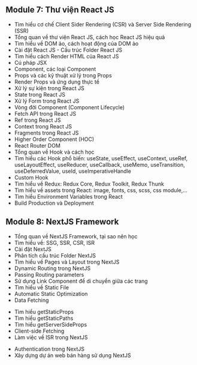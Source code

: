 ## Module 7: Thư viện React JS

- Tìm hiểu cơ chế Client Sider Rendering (CSR) và Server Side Rendering (SSR)
- Tổng quan về thư viện React JS, cách học React JS hiệu quả
- Tìm hiểu về DOM ảo, cách hoạt động của DOM ảo
- Cài đặt React JS - Cấu trúc Folder React JS
- Tìm hiểu cách Render HTML của React JS
- Cú pháp JSX
- Component, các loại Component
- Props và các kỹ thuật xử lý trong Props
- Render Props và ứng dụng thực tế
- Xử lý sự kiện trong React JS
- State trong React JS
- Xử lý Form trong React JS
- Vòng đời Component (Component Lifecycle)
- Fetch API trong React JS
- Ref trong React JS
- Context trong React JS
- Fragments trong React JS
- Higher Order Component (HOC)
- React Router DOM
- Tổng quan về Hook và cách học
- Tìm hiểu các Hook phổ biến: useState, useEffect, useContext, useRef, useLayoutEffect, useReducer, useCallback, useMemo, useTransition, useDeferredValue, useId, useImperativeHandle
- Custom Hook
- Tìm hiểu về Redux: Redux Core, Redux Toolkit, Redux Thunk
- Tìm hiểu về assets trong React: image, fonts, css, scss, css module,...
- Tìm hiểu Environment Variables trong React
- Build Production và Deployment

## Module 8: NextJS Framework

- Tổng quan về NextJS Framework, tại sao nên học
- Tìm hiểu về: SSG, SSR, CSR, ISR
- Cài đặt NextJS
- Phân tích cấu trúc Folder NextJS
- Tìm hiểu về Pages và Layout trong NextJS
- Dynamic Routing trong NextJS
- Passing Routing parameters
- Sử dụng Link Component để di chuyển giữa các trang
- Tìm hiểu về Static File
- Automatic Static Optimization
- Data Fetching

* Tìm hiểu getStaticProps
* Tìm hiểu getStaticPaths
* Tìm hiểu getServerSideProps
* Client-side Fetching
* Làm việc về ISR trong NextJS

- Authentication trong NextJS
- Xây dựng dự án web bán hàng sử dụng NextJS
